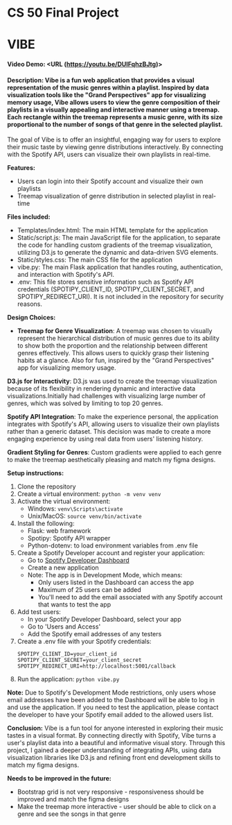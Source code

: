 # CS 50 Final Project

# VIBE
#### Video Demo:  <URL (https://youtu.be/DUIFqhzBJtg)>
#### Description: Vibe is a fun web application that provides a visual representation of the music genres within a playlist. Inspired by data visualization tools like the "Grand Perspectives" app for visualizing memory usage, Vibe allows users to view the genre composition of their playlists in a visually appealing and interactive manner using a treemap. Each rectangle within the treemap represents a music genre, with its size proportional to the number of songs of that genre in the selected playlist.

The goal of Vibe is to offer an insightful, engaging way for users to explore their music taste by viewing genre distributions interactively. By connecting with the Spotify API, users can visualize their own playlists in real-time.

**Features:**
- Users can login into their Spotify account and visualize their own playlists
- Treemap visualization of genre distribution in selected playlist in real-time


**Files included:**
- Templates/index.html: The main HTML template for the application
- Static/script.js: The main JavaScript file for the application, to separate the code for handling custom gradients of the treemap visualization, utilizing D3.js to generate the dynamic and data-driven SVG elements.
- Static/styles.css: The main CSS file for the application
- vibe.py: The main Flask application that handles routing, authentication, and interaction with Spotify's API.
- .env: This file stores sensitive information such as Spotify API credentials (SPOTIPY_CLIENT_ID, SPOTIPY_CLIENT_SECRET, and SPOTIPY_REDIRECT_URI). It is not included in the repository for security reasons.

**Design Choices:**
- **Treemap for Genre Visualization**: A treemap was chosen to visually represent the hierarchical distribution of music genres due to its ability to show both the proportion and the relationship between different genres effectively. This allows users to quickly grasp their listening habits at a glance. Also for fun, inspired by the "Grand Perspectives" app for visualizing memory usage.  

**D3.js for Interactivity**: D3.js was used to create the treemap visualization because of its flexibility in rendering dynamic and interactive data visualizations.Initially had challenges with visualizing large number of genres, which was solved by limiting to top 20 genres. 

**Spotify API Integration**: To make the experience personal, the application integrates with Spotify's API, allowing users to visualize their own playlists rather than a generic dataset. This decision was made to create a more engaging experience by using real data from users' listening history.

**Gradient Styling for Genres**: Custom gradients were applied to each genre to make the treemap aesthetically pleasing and match my figma designs. 

**Setup instructions:**
1. Clone the repository
2. Create a virtual environment: `python -m venv venv`
3. Activate the virtual environment:
   - Windows: `venv\Scripts\activate`
   - Unix/MacOS: `source venv/bin/activate`
4. Install the following:
    - Flask: web framework
    - Spotipy: Spotify API wrapper
    - Python-dotenv: to load environment variables from .env file
4. Create a Spotify Developer account and register your application:
   - Go to [Spotify Developer Dashboard](https://developer.spotify.com/dashboard)
   - Create a new application
   - Note: The app is in Development Mode, which means:
     - Only users listed in the Dashboard can access the app
     - Maximum of 25 users can be added
     - You'll need to add the email associated with any Spotify account that wants to test the app
6. Add test users:
   - In your Spotify Developer Dashboard, select your app
   - Go to 'Users and Access'
   - Add the Spotify email addresses of any testers
7. Create a .env file with your Spotify credentials:
   ```
   SPOTIPY_CLIENT_ID=your_client_id
   SPOTIPY_CLIENT_SECRET=your_client_secret
   SPOTIPY_REDIRECT_URI=http://localhost:5001/callback
   ```
8. Run the application: `python vibe.py`

**Note:** Due to Spotify's Development Mode restrictions, only users whose email addresses have been added to the Dashboard will be able to log in and use the application. If you need to test the application, please contact the developer to have your Spotify email added to the allowed users list.

**Conclusion:**
Vibe is a fun tool for anyone interested in exploring their music tastes in a visual format. By connecting directly with Spotify, Vibe turns a user's playlist data into a beautiful and informative visual story. 
Through this project, I gained a deeper understanding of integrating APIs, using data visualization libraries like D3.js and refining front end development skills to match my figma designs.

**Needs to be improved in the future:**
- Bootstrap grid is not very responsive - responsiveness should be improved and match the figma designs
- Make the treemap more interactive - user should be able to click on a genre and see the songs in that genre
